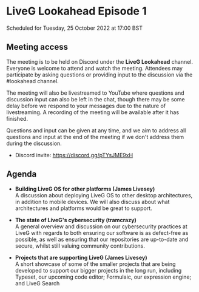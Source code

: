 # LiveG Lookahead Episode 1
Scheduled for Tuesday, 25 October 2022 at 17:00 BST

## Meeting access
The meeting is to be held on Discord under the **LiveG Lookahead** channel. Everyone is welcome to attend and watch the meeting. Attendees may participate by asking questions or providing input to the discussion via the #lookahead channel.

The meeting will also be livestreamed to YouTube where questions and discussion input can also be left in the chat, though there may be some delay before we respond to your messages due to the nature of livestreaming. A recording of the meeting will be available after it has finished.

Questions and input can be given at any time, and we aim to address all questions and input at the end of the meeting if we don't address them during the discussion.

* Discord invite: https://discord.gg/pTYsJME9xH

## Agenda
* **Building LiveG OS for other platforms (James Livesey)**<br>
  A discussion about deploying LiveG OS to other desktop architectures, in addition to mobile devices. We will also discuss about what architectures and platforms would be great to support.

* **The state of LiveG's cybersecurity (tramcrazy)**<br>
  A general overview and discussion on our cybersecurity practices at LiveG with regards to both ensuring our software is as defect-free as possible, as well as ensuring that our repositories are up-to-date and secure, whilst still valuing community contributions.

* **Projects that are supporting LiveG (James Livesey)**<br>
  A short showcase of some of the smaller projects that are being developed to support our bigger projects in the long run, including Typeset, our upcoming code editor; Formulaic, our expression engine; and LiveG Search


